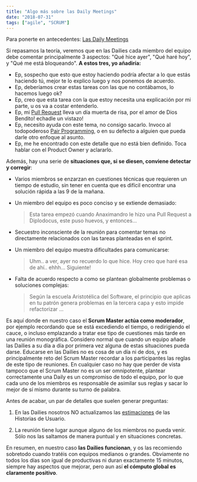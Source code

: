 ```yaml
---
title: "Algo más sobre las Daily Meetings"
date: "2018-07-31"
tags: ["agile", "SCRUM"]
---
```


Para ponerte en antecedentes: [Las Daily Meetings](/las-daily-meetings/)

Si repasamos la teoría, veremos que en las Dailies cada miembro del equipo debe comentar principalmente 3 aspectos: "Qué hice ayer", "Qué haré hoy", y "Qué me está bloqueando". **A estos tres, yo añadiría:**

- Ep, sospecho que esto que estoy haciendo podría afectar a lo que estás haciendo tú, mejor te lo explico luego y nos ponemos de acuerdo.
- Ep, deberíamos crear estas tareas con las que no contábamos, lo hacemos luego ok?
- Ep, creo que esta tarea con la que estoy necesita una explicación por mi parte, u os va a costar entenderlo.
- Ep, mi [Pull Request](https://help.github.com/articles/about-pull-requests/) lleva un día muerta de risa, por el amor de Dios Bendito! echadle un vistazo!
- Ep, necesito ayuda con este tema, no consigo sacarlo. Invoco al todopoderoso [Pair Programming](https://es.wikipedia.org/wiki/Programaci%C3%B3n_en_pareja), o en su defecto a alguien que pueda darle otro enfoque al asunto.
- Ep, me he encontrado con este detalle que no está bien definido. Toca hablar con el Product Owner y aclararlo.

Además, hay una serie de **situaciones que, si se diesen, conviene detectar y corregir**:

- Varios miembros se enzarzan en cuestiones técnicas que requieren un tiempo de estudio, sin tener en cuenta que es difícil encontrar una solución rápida a las 9 de la mañana.

- Un miembro del equipo es poco conciso y se extiende demasiado:

  > Esta tarea empezó cuando Anaximandro le hizo una Pull Request a Diplodocus, este puso huevos, y entonces...

- Secuestro inconsciente de la reunión para comentar temas no directamente relacionados con las tareas planteadas en el sprint.

- Un miembro del equipo muestra dificultades para comunicarse:

  > Uhm.. a ver, ayer no recuerdo lo que hice. Hoy creo que haré esa de ahí.. ehhh... Siguiente!

- Falta de acuerdo respecto a como se plantean globalmente problemas o soluciones complejas:

  > Según la escuela Aristotélica del Software, el principio que aplicas en tu patrón genera problemas en la tercera capa y esto impide refactorizar ...

Es aquí donde en nuestro caso el **Scrum Master actúa como moderador**, por ejemplo recordando que se está excediendo el tiempo, o redirigiendo el cauce, o incluso emplazando a tratar ese tipo de cuestiones más tarde en una reunión monográfica. Considero normal que cuando un equipo añade las Dailies a su día a día por primera vez alguna de estas situaciones pueda darse. Educarse en las Dailies no es cosa de un día ni de dos, y es principalmente reto del Scrum Master recordar a los participantes las reglas de este tipo de reuniones. En cualquier caso no hay que perder de vista tampoco que el Scrum Master no es un ser omnipotente, plantear correctamente una Daily es un compromiso de todo el equipo, por lo que cada uno de los miembros es responsable de asimilar sus reglas y sacar lo mejor de sí mismo durante su turno de palabra.

Antes de acabar, un par de detalles que suelen generar preguntas:

1.  En las Dailies nosotros NO actualizamos las [estimaciones](http://www.javiergarzas.com/2014/01/estimacion-agil-scrum.html) de las Historias de Usuario.

2.  La reunión tiene lugar aunque alguno de los miembros no pueda venir. Sólo nos las saltamos de manera puntual y en situaciones concretas.

En resumen, en nuestro caso **las Dailies funcionan**, y os las recomiendo sobretodo cuando tratéis con equipos medianos o grandes. Obviamente no todos los días son igual de productivas ni duran exactamente 15 minutos, siempre hay aspectos que mejorar, pero aun así **el cómputo global es claramente positivo**.
